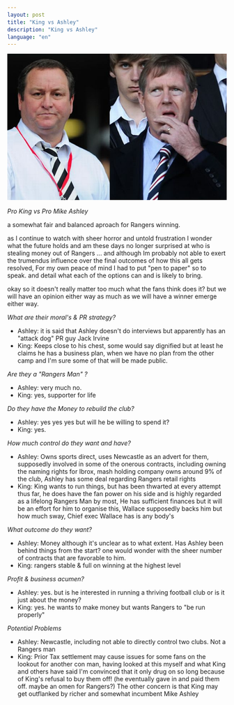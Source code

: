 ```yaml
---
layout: post
title: "King vs Ashley"
description: "King vs Ashley"
language: "en"
---
```


![Cover](/assets/img/posts/Mike-Ashley-Dave-King.jpg)

*Pro King vs Pro Mike Ashley*

a somewhat fair and balanced aproach for Rangers winning.

as I continue to watch with sheer horror and untold frustration I wonder what the future holds and am these days no longer surprised at who is stealing money out of Rangers ... and although Im probably not able to exert the trumendus influence over the final outcomes of how this all gets resolved, For my own peace of mind I had to put "pen to paper" so to speak. and detail what each of the options can and is likely to bring.


<!-- more -->


okay so it doesn't really matter too much what the fans think does it?
but we will have an opinion either way as much as we will have a winner emerge either way.

_What are their moral's & PR strategy?_
* Ashley: it is said that Ashley doesn't do interviews but apparently has an "attack dog" PR guy Jack Irvine
* King: Keeps close to his chest, some would say dignified but at least he claims he has a business plan, when we have no plan from the other camp and I'm sure some of that will be made public.

_Are they a "Rangers Man" ?_
* Ashley: very much no.
* King: yes, supporter for life

_Do they have the Money to rebuild the club?_
* Ashley: yes yes yes but will he be willing to spend it?
* King: yes.

_How much control do they want and have?_
* Ashley: Owns sports direct, uses Newcastle as an advert for them, supposedly involved in some of the onerous contracts, including owning the naming rights for Ibrox, mash holding company owns around 9% of the club, Ashley has some deal regarding Rangers retail rights
* King: King wants to run things, but has been thwarted at every attempt thus far, he does have the fan power on his side and is highly regarded as a lifelong Rangers Man by most, He has sufficient finances but it will be an effort for him to organise this, Wallace supposedly backs him but how much sway, Chief exec Wallace has is any body's 

_What outcome do they want?_
* Ashley: Money although it's unclear as to what extent. Has Ashley been behind things from the start? one would wonder with the sheer number of contracts that are favorable to him.
* King: rangers stable & full on winning at the highest level

_Profit & business acumen?_
* Ashley: yes. but is he interested in running a thriving football club or is it just about the money?
* King: yes. he wants to make money but wants Rangers to "be run properly"

_Potential Problems_
* Ashley: Newcastle, including not able to directly control two clubs. Not a Rangers man
* King: Prior Tax settlement may cause issues for some fans on the lookout for another con man, having looked at this myself and what King and others have said I'm convinced that it only drug on so long because of King's refusal to buy them off! (he eventually gave in and paid them off. maybe an omen for Rangers?)
The other concern is that King may get outflanked by richer and somewhat incumbent Mike Ashley



